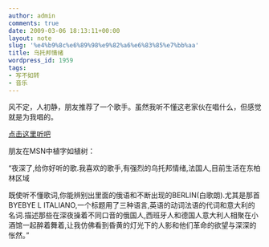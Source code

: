 ```yaml
---
author: admin
comments: true
date: 2009-03-06 18:13:11+00:00
layout: note
slug: '%e4%b9%8c%e6%89%98%e9%82%a6%e6%83%85%e7%bb%aa'
title: 乌托邦情绪
wordpress_id: 1959
tags:
- 写不如转
- 音乐
---
```


风不定，人初静，朋友推荐了一个歌手。虽然我听不懂这老家伙在唱什么，但感觉就是为我唱的。

[点击这里听吧](http://www.myspace.com/christophebourdoiseau)

朋友在MSN中植字如植树：

“夜深了,给你好听的歌.我喜欢的歌手,有强烈的乌托邦情绪,法国人,目前生活在东柏林区域

既使听不懂歌词,你能辨别出里面的俄语和不断出现的BERLIN(白歌朗).尤其是那首BYEBYE L ITALIANO,一个标题用了三种语言,英语的动词法语的代词和意大利的名词.描述那些在深夜操着不同口音的俄国人,西班牙人和德国人意大利人相聚在小酒馆一起醉着舞着,让我仿佛看到昏黄的灯光下的人影和他们革命的欲望与深深的怅然。”

